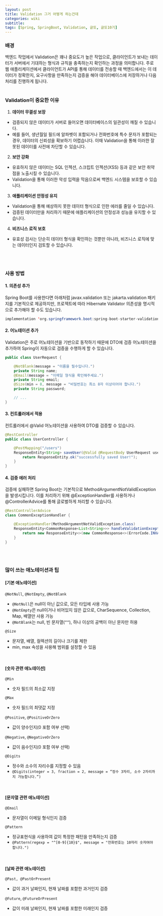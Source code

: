```yaml
---
layout: post
title: Validation 그거 어떻게 하는건데
categories: wiki
subtitle: 
tags: [Spring, SpringBoot, Validation, 글또, 글또10기]
---
```

### 배경
백엔드 작업에서 Validation은 꽤나 중요도가 높은 작업으로, 클라이언트가 보내는 데이터가 서버에서 기대하는 형식과 규칙을 충족하는지 확인하는 과정을 의미합니다. 
주로 웹 애플리케이션에서 클라이언트가 API를 통해 데이터를 전송할 때 백엔드에서는 이 데이터가 정확한지, 요구사항을 만족하는지 검증을 해야 데이터베이스에 저장하거나 다음 처리를 진행하게 됩니다.
<br/>
<br/>


### Validation이 중요한 이유
1. **데이터 무결성 보장**
- 검증되지 않은 데이터가 서버로 들어오면 데이터베이스의 일관성이 깨질 수 있습니다. 
- 예를 들어, 생년월일 필드에 알파벳이 포함되거나 전화번호에 특수 문자가 포함되는 경우, 데이터의 신뢰성을 확보하기 어렵습니다. 이때 Validation을 통해 이러한 잘못된 데이터를 사전에 차단할 수 있습니다.
    
2. **보안 강화**
- 유효하지 않은 데이터는 SQL 인젝션, 스크립트 인젝션(XSS) 등과 같은 보안 취약점을 노출시킬 수 있습니다.
- Validation을 통해 이러한 악성 입력을 막음으로써 백엔드 시스템을 보호할 수 있습니다.
    
3. **애플리케이션 안정성 유지**
- Validation을 통해 예상하지 못한 데이터 형식으로 인한 에러를 줄일 수 있습니다. 
- 검증된 데이터만을 처리하기 때문에 애플리케이션의 안정성과 성능을 유지할 수 있습니다.
    
4. **비즈니스 로직 보호**
- 유효성 검사는 단순히 데이터 형식을 확인하는 것뿐만 아니라, 비즈니스 로직에 맞는 데이터인지 검토할 수 있습니다.
<br/>
<br/>


### 사용 방법
#### **1. 의존성 추가**
Spring Boot를 사용한다면 아래처럼 javax.validation 또는 jakarta.validation 패키지를 기본적으로 제공하지만, 프로젝트에 따라 Hibernate Validator 의존성을 명시적으로 추가해야 할 수도 있습니다.
```java
implementation 'org.springframework.boot:spring-boot-starter-validation'
```

#### **2. 어노테이션 추가**
Validation은 주로 어노테이션을 기반으로 동작하기 때문에 DTO에 검증 어노테이션을 추가하여 Spring이 자동으로 검증을 수행하게 할 수 있습니다.
```java
public class UserRequest {

	@NotBlank(message = "이름을 필수입니다.")
	private String name;
	@Email(message = "이메일 형식을 확인해주세요.")
	private String email;
	@Size(min = 8, message = "비밀번호는 최소 8자 이상이어야 합니다.")
	private String password;

	// ...
}
```

#### **3. 컨트롤러에서 적용**  
컨트롤러에서 @Valid 어노테이션을 사용하여 DTO를 검증할 수 있습니다.
```java
@RestController
public class UserController {

    @PostMapping("/users")
	ResponseEntity<String> saveUser(@Valid @RequestBody UserRequest userRequest) {
		return ResponseEntity.ok("successfully saved User!");
	}
}
```

#### **4. 검증 에러 처리**
검증에 실패하면 Spring Boot는 기본적으로 MethodArgumentNotValidException을 발생시킵니다. 이를 처리하기 위해 @ExceptionHandler를 사용하거나 @ControllerAdvice를 통해 글로벌하게 처리할 수 있습니다.
```java
@RestControllerAdvice
class CommonExceptionHandler {

    @ExceptionHandler(MethodArgumentNotValidException.class)
    ResponseEntity<CommonResponse<List<String>>> handleValidationException(MethodArgumentNotValidException ex) {
        return new ResponseEntity<>(new CommonResponse<>(ErrorCode.INVALID_REQUEST_FORMAT.getErrorMessage(), null), HttpStatus.BAD_REQUEST);
    }
}
```
<br/>
<br/>


### 많이 쓰는 애노테이션과 팁
#### [기본 애노테이션]
`@NotNull`, `@NotEmpty`, `@NotBlank`
- `@NotNull`은 null이 아닌 값으로, 모든 타입에 사용 가능
- `@NotEmpty`은 null이거나 비어있지 않은 값으로, CharSequence, Collection, Map, 배열만 사용 가능
- `@NotBlank`는 null, 빈 문자열(`””`), 하나 이상의 공백이 아닌 문자만 허용

`@Size`
- 문자열, 배열, 컬렉션의 길이나 크기를 제한
- min, max 속성을 사용해 범위를 설정할 수 있음
<br/>

#### [숫자 관련 애노테이션]
`@Min`
- 숫자 필드의 최소값 지정

`@Max`
- 숫자 필드의 최댓값 지정

`@Positive`, `@PositiveOrZero`
- 값이 양수인지(0 포함 여부 선택)

`@Negative`, `@NegativeOrZero`
- 값이 음수인지(0 포함 여부 선택)

`@Digits`
- 정수와 소수의 자리수를 지정할 수 있음
- `@Digits(integer = 3, fraction = 2, message = “정수 3자리, 소수 2자리까지 가능합니다.”)`
<br/>

#### [문자열 관련 애노테이션]
`@Email`
- 문자열이 이메일 형식인지 검증

`@Pattern`
- 정규표현식을 사용하여 값이 특정한 패턴을 만족하는지 검증
- `@Pattern(regexp = "^[0-9]{10}$", message = "전화번호는 10자리 숫자여야 합니다.")`
<br/>

#### [날짜 관련 애노테이션]
`@Past, @PastOrPresent`
- 값이 과거 날짜인지, 현재 날짜를 포함한 과거인지 검증

`@Future`, `@FutureOrPresent`
- 값이 미래 날짜인지, 현재 날짜를 포함한 미래인지 검증
<br/>
<br/>